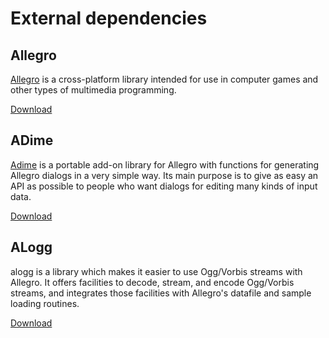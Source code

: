 # External dependencies

## Allegro

[Allegro](https://sourceforge.net/projects/alleg/) is a cross-platform library intended for use in computer games and other types of multimedia programming.

[Download](https://github.com/liballeg/allegro5/releases/download/4.4.3.1/allegro-4.4.3.1.tar.gz)

## ADime

[Adime](https://adime.sourceforge.net/) is a portable add-on library for Allegro with functions for generating Allegro dialogs in a very simple way. Its main purpose is to give as easy an API as possible to people who want dialogs for editing many kinds of input data. 

[Download](http://prdownloads.sourceforge.net/adime/adime-2.2.1.tar.gz?download)

## ALogg

alogg is a library which makes it easier to use Ogg/Vorbis streams with
Allegro. It offers facilities to decode, stream, and encode Ogg/Vorbis
streams, and integrates those facilities with Allegro's datafile and
sample loading routines.

[Download](https://snapshot.debian.org/archive/debian/20071220T000000Z/pool/main/a/alogg/alogg_1.3.7.orig.tar.gz)
